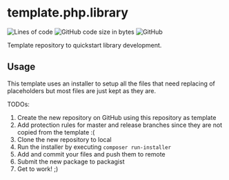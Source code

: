 # template.php.library

![Lines of code](https://img.shields.io/tokei/lines/github/codenamephp/template.php.library)
![GitHub code size in bytes](https://img.shields.io/github/languages/code-size/codenamephp/template.php.library)
![GitHub](https://img.shields.io/github/license/codenamephp/template.php.library)

Template repository to quickstart library development.

## Usage

This template uses an installer to setup all the files that need replacing of placeholders but most files
are just kept as they are.

TODOs:
1. Create the new repository on GitHub using this repository as template
1. Add protection rules for master and release branches since they are not copied from the template :(
1. Clone the new repository to local
1. Run the installer by executing `composer run-installer`
1. Add and commit your files and push them to remote
1. Submit the new package to packagist
1. Get to work! ;)